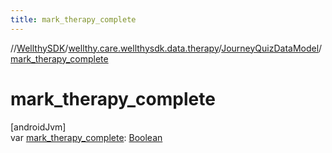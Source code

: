 ```yaml
---
title: mark_therapy_complete
---
```

//[WellthySDK](../../../index.html)/[wellthy.care.wellthysdk.data.therapy](../index.html)/[JourneyQuizDataModel](index.html)/[mark_therapy_complete](mark_therapy_complete.html)



# mark_therapy_complete



[androidJvm]\
var [mark_therapy_complete](mark_therapy_complete.html): [Boolean](https://kotlinlang.org/api/latest/jvm/stdlib/kotlin/-boolean/index.html)




